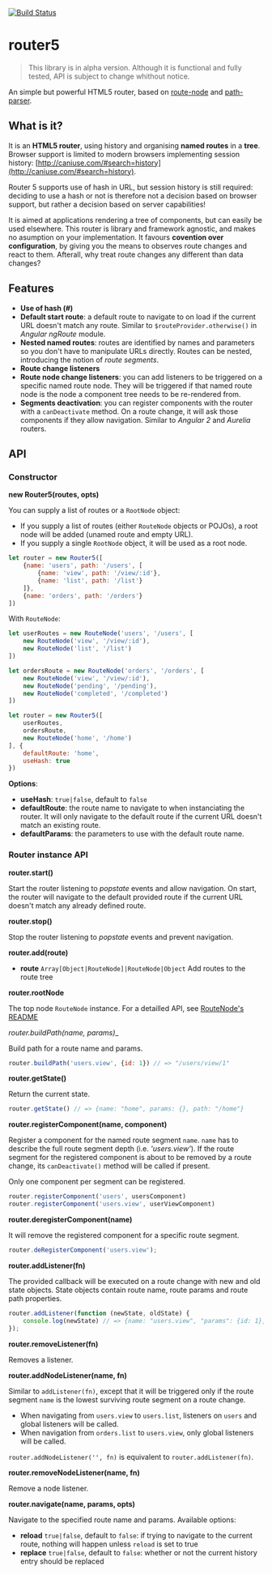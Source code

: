 [![Build Status](https://travis-ci.org/router5/router5.svg)](https://travis-ci.org/router5/router5)

# router5

> This library is in alpha version. Although it is functional and fully tested, API is subject to
  change whithout notice.

An simple but powerful HTML5 router, based on [route-node](https://github.com/troch/route-node)
and [path-parser](https://github.com/troch/path-parser).

## What is it?

It is an __HTML5 router__, using history and organising __named routes__ in a __tree__. Browser support
is limited to modern browsers implementing session history: [http://caniuse.com/#search=history](http://caniuse.com/#search=history).

Router 5 supports use of hash in URL, but session history is still required: deciding
to use a hash or not is therefore not a decision based on browser support, but rather a decision based
on server capabilities!

It is aimed at applications rendering a tree of components, but can easily be used elsewhere.
This router is library and framework agnostic, and makes no asumption on your implementation.
It favours __covention over configuration__, by giving you the means to observes route changes
and react to them. Afterall, why treat route changes any different than data changes?

## Features

- __Use of hash (#)__
- __Default start route__: a default route to navigate to on load if the current URL doesn't match any route. Similar to `$routeProvider.otherwise()` in _Angular ngRoute_ module.
- __Nested named routes__: routes are identified by names and parameters so you don't have to manipulate URLs
directly. Routes can be nested, introducing the notion of _route segments_.
- __Route change listeners__
- __Route node change listeners__: you can add listeners to be triggered on a specific named route node. They will be triggered if that named route node is the node a component tree needs to be re-rendered from.
- __Segments deactivation__: you can register components with the router with a `canDeactivate` method. On a route change, it will ask those components if they allow navigation. Similar to _Angular 2_ and _Aurelia_
routers.

## API

### Constructor

__new Router5(routes, opts)__

You can supply a list of routes or a `RootNode` object:
- If you supply a list of routes (either `RouteNode` objects or POJOs), a root node will be added (unamed route
and empty URL).
- If you supply a single `RootNode` object, it will be used as a root node.

```javascript
let router = new Router5([
    {name: 'users', path: '/users', [
        {name: 'view', path: '/view/:id'},
        {name: 'list', path: '/list'}
    ]},
    {name: 'orders', path: '/orders'}
])
```

With `RouteNode`:

```javascript
let userRoutes = new RouteNode('users', '/users', [
    new RouteNode('view', '/view/:id'),
    new RouteNode('list', '/list')
])

let ordersRoute = new RouteNode('orders', '/orders', [
    new RouteNode('view', '/view/:id'),
    new RouteNode('pending', '/pending'),
    new RouteNode('completed', '/completed')
])

let router = new Router5([
    userRoutes,
    ordersRoute,
    new RouteNode('home', '/home')
], {
    defaultRoute: 'home',
    useHash: true
})
```

__Options__:

- __useHash__: `true|false`, default to `false`
- __defaultRoute__: the route name to navigate to when instanciating the router. It will only navigate to the default route if the current URL doesn't match an existing route.
- __defaultParams__: the parameters to use with the default route name.


### Router instance API

__router.start()__

Start the router listening to _popstate_ events and allow navigation. On start, the router
will navigate to the default provided route if the current URL doesn't match any already defined route.

__router.stop()__

Stop the router listening to _popstate_ events and prevent navigation.

__router.add(route)__

- __route__ `Array[Object|RouteNode]|RouteNode|Object` Add routes to the route tree

__router.rootNode__

The top node `RouteNode` instance. For a detailled API, see [RouteNode's README](https://github.com/troch/route-node/blob/master/README.md)

_router.buildPath(name, params)__

Build path for a route name and params.

```javascript
router.buildPath('users.view', {id: 1}) // => "/users/view/1"
```

__router.getState()__

Return the current state.

```javascript
router.getState() // => {name: "home", params: {}, path: "/home"}
```

__router.registerComponent(name, component)__

Register a component for the named route segment `name`. `name` has to describe the full
route segment depth (i.e. _'users.view'_). If the route segment for the registered component
is about to be removed by a route change, its `canDeactivate()` method will be called if present.

Only one component per segment can be registered.

```javascript
router.registerComponent('users', usersComponent)
router.registerComponent('users.view', userViewComponent)
```

__router.deregisterComponent(name)__

It will remove the registered component for a specific route segment.

```javascript
router.deRegisterComponent('users.view');
```

__router.addListener(fn)__

The provided callback will be executed on a route change with new and old
state objects. State objects contain route name, route params and route path
properties.

```javascript
router.addListener(function (newState, oldState) {
    console.log(newState) // => {name: "users.view", "params": {id: 1}, "path": "/users/view/1"}
});
```

__router.removeListener(fn)__

Removes a listener.


__router.addNodeListener(name, fn)__

Similar to `addListener(fn)`, except that it will be triggered only if the route segment
`name` is the lowest surviving route segment on a route change.

- When navigating from `users.view` to `users.list`, listeners on `users` and global listeners
  will be called.
- When navigation from `orders.list` to `users.view`, only global listeners will be called.

`router.addNodeListener('', fn)` is equivalent to `router.addListener(fn)`.


__router.removeNodeListener(name, fn)__

Remove a node listener.


__router.navigate(name, params, opts)__

Navigate to the specified route name and params. Available options:
- __reload__ `true|false`, default to `false`: if trying to navigate to the current route, nothing
will happen unless `reload` is set to true
- __replace__ `true|false`, default to `false`: whether or not the current history entry should be replaced
